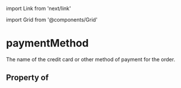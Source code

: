 import Link from 'next/link'
  
import Grid from '@components/Grid'

# paymentMethod

The name of the credit card or other method of payment for the order.

## Property of



